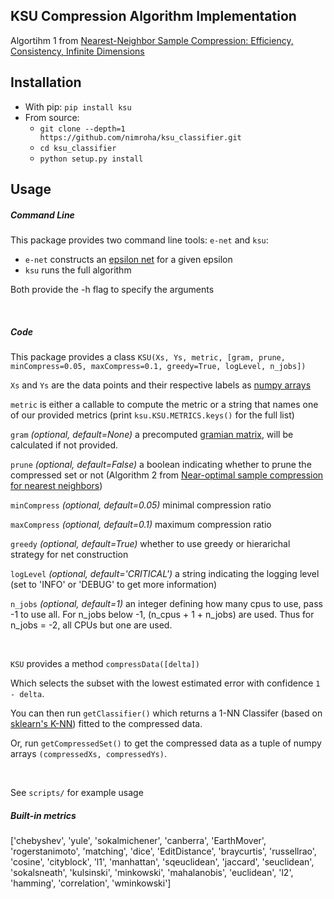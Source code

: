 ## KSU Compression Algorithm Implementation ##

Algortihm 1 from [Nearest-Neighbor Sample Compression: Efficiency, Consistency, Infinite Dimensions](https://arxiv.org/abs/1705.08184)

Installation
------------
* With pip: `pip install ksu`
* From source:
    * `git clone --depth=1 https://github.com/nimroha/ksu_classifier.git`
    * `cd ksu_classifier`
    * `python setup.py install`
    
Usage
 -----

 ##### Command Line #####

This package provides two command line tools: `e-net` and `ksu`:

* `e-net` constructs an [epsilon net](https://en.wikipedia.org/wiki/Delone_set) for a given epsilon
* `ksu` runs the full algorithm

Both provide the -h flag to specify the arguments

 <br>

 ##### Code #####

 This package provides a class `KSU(Xs, Ys, metric, [gram, prune, minCompress=0.05, maxCompress=0.1, greedy=True, logLevel, n_jobs])`
 
 `Xs` and `Ys` are the data points and their respective labels as [numpy  arrays](https://docs.scipy.org/doc/numpy/reference/generated/numpy.array.html) 
 
 `metric` is either a callable to compute the metric or a string that names one of our provided metrics (print `ksu.KSU.METRICS.keys()` for the full list) 
 
 `gram` _(optional, default=None)_ a precomputed [gramian matrix](http://mathworld.wolfram.com/GramMatrix.html), will be calculated if not provided.
 
 `prune` _(optional, default=False)_ a boolean indicating whether to prune the compressed set or not (Algorithm 2 from [Near-optimal sample compression for nearest neighbors](https://arxiv.org/abs/1404.3368))

 `minCompress` _(optional, default=0.05)_ minimal compression ratio

 `maxCompress` _(optional, default=0.1)_ maximum compression ratio

  `greedy` _(optional, default=True)_ whether to use greedy or hierarichal strategy for net construction

 `logLevel` _(optional, default='CRITICAL')_ a string indicating the logging level (set to 'INFO' or 'DEBUG' to get more information)

 `n_jobs` _(optional, default=1)_ an integer defining how many cpus to use, pass -1 to use all. For n_jobs below -1, (n_cpus + 1 + n_jobs) are used. Thus for n_jobs = -2, all CPUs but one are used.
 
  <br>
 
  `KSU` provides a method `compressData([delta])`
  
  Which selects the subset with the lowest estimated error with confidence `1 - delta`.
  
  You can then run `getClassifier()` which returns a 1-NN Classifer (based on [sklearn's K-NN](http://scikit-learn.org/stable/modules/generated/sklearn.neighbors.KNeighborsClassifier.html)) fitted to the compressed data.
  
  Or, run `getCompressedSet()` to get the compressed data as a tuple of numpy arrays `(compressedXs, compressedYs)`.

  <br>

  See `scripts/` for example usage


  ##### Built-in metrics #####

  ['chebyshev', 'yule', 'sokalmichener', 'canberra', 'EarthMover', 'rogerstanimoto', 'matching', 'dice', 'EditDistance', 'braycurtis', 'russellrao', 'cosine', 'cityblock', 'l1', 'manhattan', 'sqeuclidean', 'jaccard', 'seuclidean', 'sokalsneath', 'kulsinski', 'minkowski', 'mahalanobis', 'euclidean', 'l2', 'hamming', 'correlation', 'wminkowski']